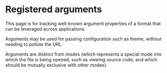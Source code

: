 # Registered arguments

This page is for tracking well-known argument properties of a format that can
be leveraged across applications.

Arguments may be used for passing configuration such as theme, without needing
to pollute the URL.

Arguments are distinct from modes (which represents a special mode into which
the file is being opened, such as viewing source code, and which should be
mutually exclusive with other modes).
